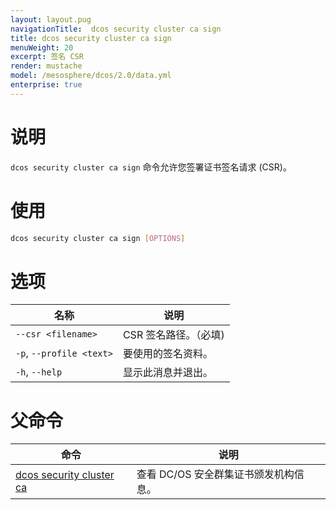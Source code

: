 ```yaml
---
layout: layout.pug
navigationTitle:  dcos security cluster ca sign
title: dcos security cluster ca sign
menuWeight: 20
excerpt: 签名 CSR
render: mustache
model: /mesosphere/dcos/2.0/data.yml
enterprise: true
---
```


# 说明

`dcos security cluster ca sign` 命令允许您签署证书签名请求 (CSR)。

# 使用

```bash
dcos security cluster ca sign [OPTIONS]
```

# 选项

| 名称 | 说明 |
|----------|---------------|
| `--csr <filename>` | CSR 签名路径。（必填)|
| `-p`, `--profile <text>` | 要使用的签名资料。|
|  `-h`, `--help` |                显示此消息并退出。|


# 父命令

| 命令 | 说明 |
|---------|-------------|
| [dcos security cluster ca](/mesosphere/dcos/2.0/cli/command-reference/dcos-security/dcos-security-cluster/dcos-security-cluster-ca/) | 查看 DC/OS 安全群集证书颁发机构信息。 |

